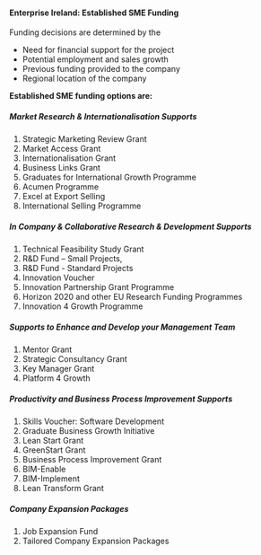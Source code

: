 #### Enterprise Ireland: Established SME Funding

Funding decisions are determined by the

* Need for financial support for the project
* Potential employment and sales growth
* Previous funding provided to the company
* Regional location of the company

**Established SME funding options are:**

##### Market Research & Internationalisation Supports

1. Strategic Marketing Review Grant
2. Market Access Grant
3. Internationalisation Grant
4. Business Links Grant
5. Graduates for International Growth Programme
6. Acumen Programme
7. Excel at Export Selling
8. International Selling Programme

##### In Company & Collaborative Research & Development Supports

1. Technical Feasibility Study Grant
2. R&D Fund – Small Projects,
3. R&D Fund - Standard Projects
4. Innovation Voucher
5. Innovation Partnership Grant Programme
6. Horizon 2020 and other EU Research Funding Programmes
7. Innovation 4 Growth Programme


##### Supports to Enhance and Develop your Management Team

1. Mentor Grant
2. Strategic Consultancy Grant
3. Key Manager Grant
4. Platform 4 Growth


##### Productivity and Business Process Improvement Supports

1. Skills Voucher: Software Development
2. Graduate Business Growth Initiative
3. Lean Start Grant
4. GreenStart Grant
5. Business Process Improvement Grant
6. BIM-Enable
7. BIM-Implement
8. Lean Transform Grant


##### Company Expansion Packages

1. Job Expansion Fund
2. Tailored Company Expansion Packages



